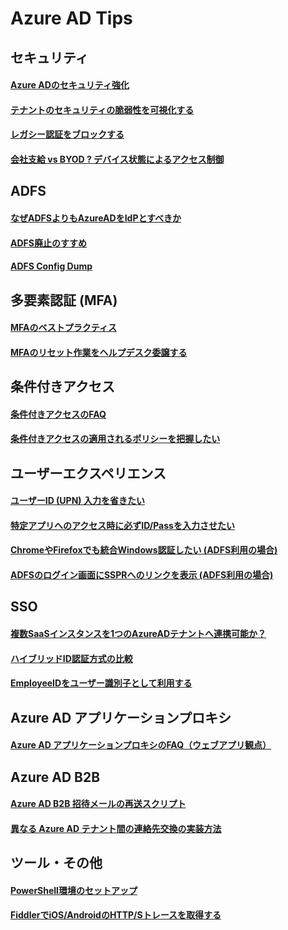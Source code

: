# Azure AD Tips

## セキュリティ

#### [Azure ADのセキュリティ強化](Security/Secure-AzureAD.md)

#### [テナントのセキュリティの脆弱性を可視化する](Security/Discover-vulnerability.md) 

#### [レガシー認証をブロックする](Security/Block-Legacy-Auth.md)  
<!--
#### [ゼロトラスト セキュリティモデル](Security/Zero-Trust.md)  
-->
#### [会社支給 vs BYOD ? デバイス状態によるアクセス制御](Security/Device-Posture.md)

## ADFS  
#### [なぜADFSよりもAzureADをIdPとすべきか](ADFS/Why-AzureAD.md)

#### [ADFS廃止のすすめ](ADFS/Goodbye-ADFS.md)

<!--#### [クレームルールからCAへの移行](ADFS/ClaimRule-CA-Migraion.md)-->
#### [ADFS Config Dump](ADFS/ADFS-Config-Dump.md)


## 多要素認証 (MFA)

#### [MFAのベストプラクティス](MFA/MFA-Best-Practice.md)

#### [MFAのリセット作業をヘルプデスク委譲する](MFA/Delegate-MFA-Reset.md)

## 条件付きアクセス

#### [条件付きアクセスのFAQ](CA/CA-Faq.md)

#### [条件付きアクセスの適用されるポリシーを把握したい](CA/CA-WhatIf.md)

## ユーザーエクスペリエンス

#### [ユーザーID (UPN) 入力を省きたい](UX/HRD-Acceleration.md)

#### [特定アプリへのアクセス時に必ずID/Passを入力させたい](UX/Force-Login.md)

#### [ChromeやFirefoxでも統合Windows認証したい (ADFS利用の場合)](UX/ADFS-IWA.md)

#### [ADFSのログイン画面にSSPRへのリンクを表示  (ADFS利用の場合)](UX/ADFS-SSPR-Link.md)

## SSO

#### [複数SaaSインスタンスを1つのAzureADテナントへ連携可能か？](SSO/SaaS-Limitations.md)

#### [ハイブリッドID認証方式の比較](Hybrid/HybridId-Comparison.md)

#### [EmployeeIDをユーザー識別子として利用する](SSO/EmployeeID-As-NameID.md)

## Azure AD アプリケーションプロキシ

#### [Azure AD アプリケーションプロキシのFAQ（ウェブアプリ観点）](AppProxy/AP-Faq.md)

<!--## 管理者エクスペリエンス

#### [アプリケーション管理者権限の委譲](AdminUX/AppAdminRoles.md)
-->

## Azure AD B2B

#### [Azure AD B2B 招待メールの再送スクリプト](B2B/Resend-Invitation.md)
#### [異なる Azure AD テナント間の連絡先交換の実装方法](B2B/Tenant-collab-GALSync.md)

## ツール・その他
<!--##
#### [オンプレADを無くしたい](Hybrid/Goodbye-ADDS.md)
-->

#### [PowerShell環境のセットアップ](Tools/Powershell-Setup.md)

#### [FiddlerでiOS/AndroidのHTTP/Sトレースを取得する](Tools/Fiddler-Mobile.md)

<!-- WIP #### [SSOのデバッグ](SSO-Debug.md) -->
